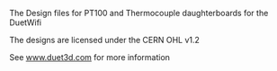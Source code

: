 The Design files for PT100 and Thermocouple daughterboards for the DuetWifi

The designs are licensed under the CERN OHL v1.2

See www.duet3d.com for more information